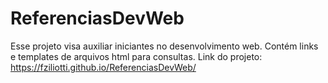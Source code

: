# ReferenciasDevWeb
Esse projeto visa auxiliar iniciantes no desenvolvimento web. Contém links e templates de arquivos html para consultas.
Link do projeto: https://fziliotti.github.io/ReferenciasDevWeb/
